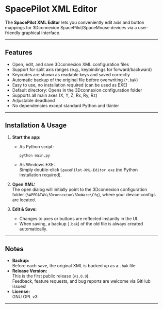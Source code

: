 # SpacePilot XML Editor

The **SpacePilot XML Editor** lets you conveniently edit axis and button mappings for 3Dconnexion SpacePilot/SpaceMouse devices via a user-friendly graphical interface.

---

## Features

- Open, edit, and save 3Dconnexion XML configuration files
- Support for split axis ranges (e.g., keybindings for forward/backward)
- Keycodes are shown as readable keys and saved correctly
- Automatic backup of the original file before overwriting (`*.bak`)
- Easy to use, no installation required (can be used as EXE)
- Default directory: Opens in the 3Dconnexion configuration folder
- Supports all main axes (X, Y, Z, Rx, Ry, Rz)
- Adjustable deadband
- No dependencies except standard Python and tkinter

---

## Installation & Usage

1. **Start the app:**  
   - As Python script:  
     ```bash
     python main.py
     ```
   - As Windows EXE:  
     Simply double-click `SpacePilot-XML-Editor.exe` (no Python installation required).

2. **Open XML:**  
   The open dialog will initially point to the 3Dconnexion configuration folder (`%APPDATA%\3Dconnexion\3DxWare\Cfg`), where your device configs are located.

3. **Edit & Save:**  
   - Changes to axes or buttons are reflected instantly in the UI.
   - When saving, a backup (`.bak`) of the old file is always created automatically.

---

## Notes

- **Backup:**  
  Before each save, the original XML is backed up as a `.bak` file.
- **Release Version:**  
  This is the first public release (`v1.0.0`).  
  Feedback, feature requests, and bug reports are welcome via GitHub Issues!
- **License:**  
  GNU GPL v3

---


